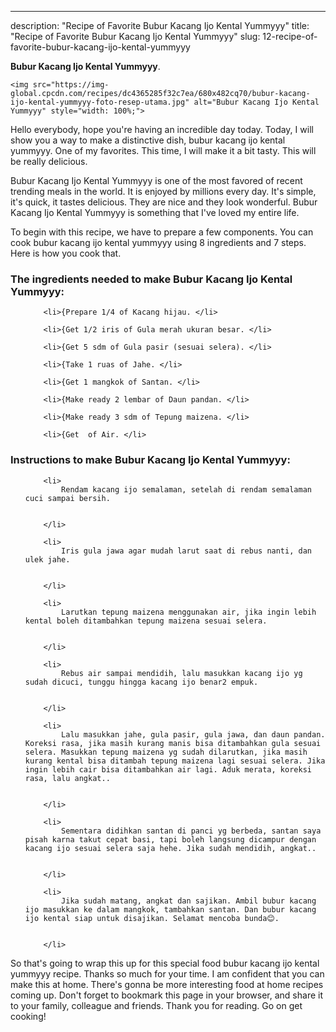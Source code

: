 ---
description: "Recipe of Favorite Bubur Kacang Ijo Kental Yummyyy"
title: "Recipe of Favorite Bubur Kacang Ijo Kental Yummyyy"
slug: 12-recipe-of-favorite-bubur-kacang-ijo-kental-yummyyy

<p>
	<strong>Bubur Kacang Ijo Kental Yummyyy</strong>. 
	
</p>
<p>
	
	<img src="https://img-global.cpcdn.com/recipes/dc4365285f32c7ea/680x482cq70/bubur-kacang-ijo-kental-yummyyy-foto-resep-utama.jpg" alt="Bubur Kacang Ijo Kental Yummyyy" style="width: 100%;">
	
	
</p>
<p>
	Hello everybody, hope you're having an incredible day today. Today, I will show you a way to make a distinctive dish, bubur kacang ijo kental yummyyy. One of my favorites. This time, I will make it a bit tasty. This will be really delicious.
</p>
	
<p>
	
</p>
<p>
	Bubur Kacang Ijo Kental Yummyyy is one of the most favored of recent trending meals in the world. It is enjoyed by millions every day. It's simple, it's quick, it tastes delicious. They are nice and they look wonderful. Bubur Kacang Ijo Kental Yummyyy is something that I've loved my entire life.
</p>

<p>
To begin with this recipe, we have to prepare a few components. You can cook bubur kacang ijo kental yummyyy using 8 ingredients and 7 steps. Here is how you cook that.
</p>

<h3>The ingredients needed to make Bubur Kacang Ijo Kental Yummyyy:</h3>

<ol>
	
		<li>{Prepare 1/4 of Kacang hijau. </li>
	
		<li>{Get 1/2 iris of Gula merah ukuran besar. </li>
	
		<li>{Get 5 sdm of Gula pasir (sesuai selera). </li>
	
		<li>{Take 1 ruas of Jahe. </li>
	
		<li>{Get 1 mangkok of Santan. </li>
	
		<li>{Make ready 2 lembar of Daun pandan. </li>
	
		<li>{Make ready 3 sdm of Tepung maizena. </li>
	
		<li>{Get  of Air. </li>
	
</ol>
<p>
	
</p>

<h3>Instructions to make Bubur Kacang Ijo Kental Yummyyy:</h3>

<ol>
	
		<li>
			Rendam kacang ijo semalaman, setelah di rendam semalaman cuci sampai bersih.
			
			
		</li>
	
		<li>
			Iris gula jawa agar mudah larut saat di rebus nanti, dan ulek jahe.
			
			
		</li>
	
		<li>
			Larutkan tepung maizena menggunakan air, jika ingin lebih kental boleh ditambahkan tepung maizena sesuai selera.
			
			
		</li>
	
		<li>
			Rebus air sampai mendidih, lalu masukkan kacang ijo yg sudah dicuci, tunggu hingga kacang ijo benar2 empuk.
			
			
		</li>
	
		<li>
			Lalu masukkan jahe, gula pasir, gula jawa, dan daun pandan. Koreksi rasa, jika masih kurang manis bisa ditambahkan gula sesuai selera. Masukkan tepung maizena yg sudah dilarutkan, jika masih kurang kental bisa ditambah tepung maizena lagi sesuai selera. Jika ingin lebih cair bisa ditambahkan air lagi. Aduk merata, koreksi rasa, lalu angkat..
			
			
		</li>
	
		<li>
			Sementara didihkan santan di panci yg berbeda, santan saya pisah karna takut cepat basi, tapi boleh langsung dicampur dengan kacang ijo sesuai selera saja hehe. Jika sudah mendidih, angkat..
			
			
		</li>
	
		<li>
			Jika sudah matang, angkat dan sajikan. Ambil bubur kacang ijo masukkan ke dalam mangkok, tambahkan santan. Dan bubur kacang ijo kental siap untuk disajikan. Selamat mencoba bunda😊.
			
			
		</li>
	
</ol>

<p>
	
</p>

<p>
	So that's going to wrap this up for this special food bubur kacang ijo kental yummyyy recipe. Thanks so much for your time. I am confident that you can make this at home. There's gonna be more interesting food at home recipes coming up. Don't forget to bookmark this page in your browser, and share it to your family, colleague and friends. Thank you for reading. Go on get cooking!
</p>
